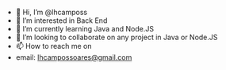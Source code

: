 - 👋 Hi, I’m @lhcamposs
- 👀 I’m interested in Back End
- 🌱 I’m currently learning Java and Node.JS
- 💞️ I’m looking to collaborate on any project in Java or Node.JS
- 📫 How to reach me on
- email: lhcampossoares@gmail.com

<!---
lhcamposs/lhcamposs is a ✨ special ✨ repository because its `README.md` (this file) appears on your GitHub profile.
You can click the Preview link to take a look at your changes.
--->
